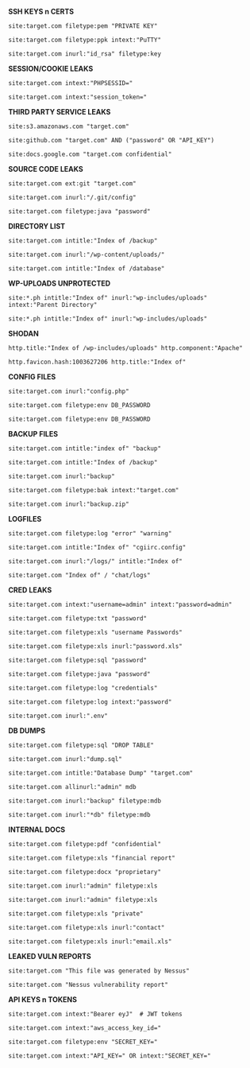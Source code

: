 
**SSH KEYS n CERTS**
```
site:target.com filetype:pem "PRIVATE KEY"
```
```
site:target.com filetype:ppk intext:"PuTTY"
```
```
site:target.com inurl:"id_rsa" filetype:key
```


**SESSION/COOKIE LEAKS**
```
site:target.com intext:"PHPSESSID="
```
```
site:target.com intext:"session_token="
```


**THIRD PARTY SERVICE LEAKS**
```
site:s3.amazonaws.com "target.com"
```
```
site:github.com "target.com" AND ("password" OR "API_KEY")
```
```
site:docs.google.com "target.com confidential"
```


**SOURCE CODE LEAKS**
```
site:target.com ext:git "target.com"
```
```
site:target.com inurl:"/.git/config"
```
```
site:target.com filetype:java "password"
```

**DIRECTORY LIST**
```
site:target.com intitle:"Index of /backup"
```
```
site:target.com inurl:"/wp-content/uploads/"
```
```
site:target.com intitle:"Index of /database"
```


**WP-UPLOADS UNPROTECTED**
```
site:*.ph intitle:"Index of" inurl:"wp-includes/uploads" intext:"Parent Directory"
```
```
site:*.ph intitle:"Index of" inurl:"wp-includes/uploads"
```

**SHODAN**
```
http.title:"Index of /wp-includes/uploads" http.component:"Apache"
```
```
http.favicon.hash:1003627206 http.title:"Index of"
```


**CONFIG FILES**
```
site:target.com inurl:"config.php"
```
```
site:target.com filetype:env DB_PASSWORD
```
```
site:target.com filetype:env DB_PASSWORD
```


**BACKUP FILES**
```
site:target.com intitle:"index of" "backup"
```
```
site:target.com intitle:"Index of /backup"
```
```
site:target.com inurl:"backup"
```
```
site:target.com filetype:bak intext:"target.com"
```
```
site:target.com inurl:"backup.zip"
```


**LOGFILES**
```
site:target.com filetype:log "error" "warning"
```
```
site:target.com intitle:"Index of" "cgiirc.config"
```
```
site:target.com inurl:"/logs/" intitle:"Index of"
```
```
site:target.com "Index of" / "chat/logs"
```


**CRED LEAKS**
```
site:target.com intext:"username=admin" intext:"password=admin"
```
```
site:target.com filetype:txt "password"
```
```
site:target.com filetype:xls "username Passwords"
```
```
site:target.com filetype:xls inurl:"password.xls"
```
```
site:target.com filetype:sql "password"
```
```
site:target.com filetype:java "password"
```
```
site:target.com filetype:log "credentials"
```
```
site:target.com filetype:log intext:"password"
```
```
site:target.com inurl:".env"
```



**DB DUMPS**
```
site:target.com filetype:sql "DROP TABLE"
```
```
site:target.com inurl:"dump.sql"
```
```
site:target.com intitle:"Database Dump" "target.com"
```
```
site:target.com allinurl:"admin" mdb
```
```
site:target.com inurl:"backup" filetype:mdb
```
```
site:target.com inurl:"*db" filetype:mdb
```


**INTERNAL DOCS**
```
site:target.com filetype:pdf "confidential"
```
```
site:target.com filetype:xls "financial report"
```
```
site:target.com filetype:docx "proprietary"
```
```
site:target.com inurl:"admin" filetype:xls
```
```
site:target.com inurl:"admin" filetype:xls
```
```
site:target.com filetype:xls "private"
```
```
site:target.com filetype:xls inurl:"contact"
```
```
site:target.com filetype:xls inurl:"email.xls"

```

**LEAKED VULN REPORTS**
```
site:target.com "This file was generated by Nessus"
```
```
site:target.com "Nessus vulnerability report"
```


**API KEYS n TOKENS**
```
site:target.com intext:"Bearer eyJ"  # JWT tokens
```
```
site:target.com intext:"aws_access_key_id="
```
```
site:target.com filetype:env "SECRET_KEY="
```
```
site:target.com intext:"API_KEY=" OR intext:"SECRET_KEY="
```



